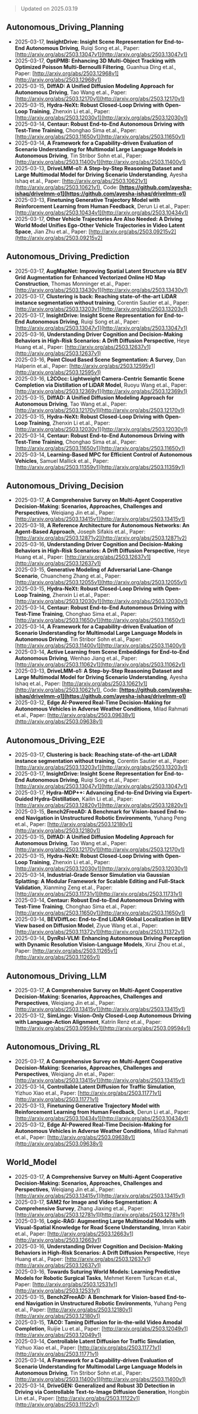 > Updated on 2025.03.19

## Autonomous_Driving_Planning

- 2025-03-17, **InsightDrive: Insight Scene Representation for End-to-End Autonomous Driving**, Ruiqi Song et.al., Paper: [http://arxiv.org/abs/2503.13047v1](http://arxiv.org/abs/2503.13047v1)
- 2025-03-17, **OptiPMB: Enhancing 3D Multi-Object Tracking with Optimized Poisson Multi-Bernoulli Filtering**, Guanhua Ding et.al., Paper: [http://arxiv.org/abs/2503.12968v1](http://arxiv.org/abs/2503.12968v1)
- 2025-03-15, **DiffAD: A Unified Diffusion Modeling Approach for Autonomous Driving**, Tao Wang et.al., Paper: [http://arxiv.org/abs/2503.12170v1](http://arxiv.org/abs/2503.12170v1)
- 2025-03-15, **Hydra-NeXt: Robust Closed-Loop Driving with Open-Loop Training**, Zhenxin Li et.al., Paper: [http://arxiv.org/abs/2503.12030v1](http://arxiv.org/abs/2503.12030v1)
- 2025-03-14, **Centaur: Robust End-to-End Autonomous Driving with Test-Time Training**, Chonghao Sima et.al., Paper: [http://arxiv.org/abs/2503.11650v1](http://arxiv.org/abs/2503.11650v1)
- 2025-03-14, **A Framework for a Capability-driven Evaluation of Scenario Understanding for Multimodal Large Language Models in Autonomous Driving**, Tin Stribor Sohn et.al., Paper: [http://arxiv.org/abs/2503.11400v1](http://arxiv.org/abs/2503.11400v1)
- 2025-03-13, **DriveLMM-o1: A Step-by-Step Reasoning Dataset and Large Multimodal Model for Driving Scenario Understanding**, Ayesha Ishaq et.al., Paper: [http://arxiv.org/abs/2503.10621v1](http://arxiv.org/abs/2503.10621v1), Code: **[https://github.com/ayesha-ishaq/drivelmm-o1](https://github.com/ayesha-ishaq/drivelmm-o1)**
- 2025-03-13, **Finetuning Generative Trajectory Model with Reinforcement Learning from Human Feedback**, Derun Li et.al., Paper: [http://arxiv.org/abs/2503.10434v1](http://arxiv.org/abs/2503.10434v1)
- 2025-03-17, **Other Vehicle Trajectories Are Also Needed: A Driving World Model Unifies Ego-Other Vehicle Trajectories in Video Latent Space**, Jian Zhu et.al., Paper: [http://arxiv.org/abs/2503.09215v2](http://arxiv.org/abs/2503.09215v2)

## Autonomous_Driving_Prediction

- 2025-03-17, **AugMapNet: Improving Spatial Latent Structure via BEV Grid Augmentation for Enhanced Vectorized Online HD Map Construction**, Thomas Monninger et.al., Paper: [http://arxiv.org/abs/2503.13430v1](http://arxiv.org/abs/2503.13430v1)
- 2025-03-17, **Clustering is back: Reaching state-of-the-art LiDAR instance segmentation without training**, Corentin Sautier et.al., Paper: [http://arxiv.org/abs/2503.13203v1](http://arxiv.org/abs/2503.13203v1)
- 2025-03-17, **InsightDrive: Insight Scene Representation for End-to-End Autonomous Driving**, Ruiqi Song et.al., Paper: [http://arxiv.org/abs/2503.13047v1](http://arxiv.org/abs/2503.13047v1)
- 2025-03-16, **Understanding Driver Cognition and Decision-Making Behaviors in High-Risk Scenarios: A Drift Diffusion Perspective**, Heye Huang et.al., Paper: [http://arxiv.org/abs/2503.12637v1](http://arxiv.org/abs/2503.12637v1)
- 2025-03-16, **Point Cloud Based Scene Segmentation: A Survey**, Dan Halperin et.al., Paper: [http://arxiv.org/abs/2503.12595v1](http://arxiv.org/abs/2503.12595v1)
- 2025-03-16, **L2COcc: Lightweight Camera-Centric Semantic Scene Completion via Distillation of LiDAR Model**, Ruoyu Wang et.al., Paper: [http://arxiv.org/abs/2503.12369v1](http://arxiv.org/abs/2503.12369v1)
- 2025-03-15, **DiffAD: A Unified Diffusion Modeling Approach for Autonomous Driving**, Tao Wang et.al., Paper: [http://arxiv.org/abs/2503.12170v1](http://arxiv.org/abs/2503.12170v1)
- 2025-03-15, **Hydra-NeXt: Robust Closed-Loop Driving with Open-Loop Training**, Zhenxin Li et.al., Paper: [http://arxiv.org/abs/2503.12030v1](http://arxiv.org/abs/2503.12030v1)
- 2025-03-14, **Centaur: Robust End-to-End Autonomous Driving with Test-Time Training**, Chonghao Sima et.al., Paper: [http://arxiv.org/abs/2503.11650v1](http://arxiv.org/abs/2503.11650v1)
- 2025-03-14, **Learning-Based MPC for Efficient Control of Autonomous Vehicles**, Samuel Mallick et.al., Paper: [http://arxiv.org/abs/2503.11359v1](http://arxiv.org/abs/2503.11359v1)

## Autonomous_Driving_Decision

- 2025-03-17, **A Comprehensive Survey on Multi-Agent Cooperative Decision-Making: Scenarios, Approaches, Challenges and Perspectives**, Weiqiang Jin et.al., Paper: [http://arxiv.org/abs/2503.13415v1](http://arxiv.org/abs/2503.13415v1)
- 2025-03-18, **A Reference Architecture for Autonomous Networks: An Agent-Based Approach**, Joseph Sifakis et.al., Paper: [http://arxiv.org/abs/2503.12871v2](http://arxiv.org/abs/2503.12871v2)
- 2025-03-16, **Understanding Driver Cognition and Decision-Making Behaviors in High-Risk Scenarios: A Drift Diffusion Perspective**, Heye Huang et.al., Paper: [http://arxiv.org/abs/2503.12637v1](http://arxiv.org/abs/2503.12637v1)
- 2025-03-15, **Generative Modeling of Adversarial Lane-Change Scenario**, Chuancheng Zhang et.al., Paper: [http://arxiv.org/abs/2503.12055v1](http://arxiv.org/abs/2503.12055v1)
- 2025-03-15, **Hydra-NeXt: Robust Closed-Loop Driving with Open-Loop Training**, Zhenxin Li et.al., Paper: [http://arxiv.org/abs/2503.12030v1](http://arxiv.org/abs/2503.12030v1)
- 2025-03-14, **Centaur: Robust End-to-End Autonomous Driving with Test-Time Training**, Chonghao Sima et.al., Paper: [http://arxiv.org/abs/2503.11650v1](http://arxiv.org/abs/2503.11650v1)
- 2025-03-14, **A Framework for a Capability-driven Evaluation of Scenario Understanding for Multimodal Large Language Models in Autonomous Driving**, Tin Stribor Sohn et.al., Paper: [http://arxiv.org/abs/2503.11400v1](http://arxiv.org/abs/2503.11400v1)
- 2025-03-14, **Active Learning from Scene Embeddings for End-to-End Autonomous Driving**, Wenhao Jiang et.al., Paper: [http://arxiv.org/abs/2503.11062v1](http://arxiv.org/abs/2503.11062v1)
- 2025-03-13, **DriveLMM-o1: A Step-by-Step Reasoning Dataset and Large Multimodal Model for Driving Scenario Understanding**, Ayesha Ishaq et.al., Paper: [http://arxiv.org/abs/2503.10621v1](http://arxiv.org/abs/2503.10621v1), Code: **[https://github.com/ayesha-ishaq/drivelmm-o1](https://github.com/ayesha-ishaq/drivelmm-o1)**
- 2025-03-12, **Edge AI-Powered Real-Time Decision-Making for Autonomous Vehicles in Adverse Weather Conditions**, Milad Rahmati et.al., Paper: [http://arxiv.org/abs/2503.09638v1](http://arxiv.org/abs/2503.09638v1)

## Autonomous_Driving_E2E

- 2025-03-17, **Clustering is back: Reaching state-of-the-art LiDAR instance segmentation without training**, Corentin Sautier et.al., Paper: [http://arxiv.org/abs/2503.13203v1](http://arxiv.org/abs/2503.13203v1)
- 2025-03-17, **InsightDrive: Insight Scene Representation for End-to-End Autonomous Driving**, Ruiqi Song et.al., Paper: [http://arxiv.org/abs/2503.13047v1](http://arxiv.org/abs/2503.13047v1)
- 2025-03-17, **Hydra-MDP++: Advancing End-to-End Driving via Expert-Guided Hydra-Distillation**, Kailin Li et.al., Paper: [http://arxiv.org/abs/2503.12820v1](http://arxiv.org/abs/2503.12820v1)
- 2025-03-15, **Bench2FreeAD: A Benchmark for Vision-based End-to-end Navigation in Unstructured Robotic Environments**, Yuhang Peng et.al., Paper: [http://arxiv.org/abs/2503.12180v1](http://arxiv.org/abs/2503.12180v1)
- 2025-03-15, **DiffAD: A Unified Diffusion Modeling Approach for Autonomous Driving**, Tao Wang et.al., Paper: [http://arxiv.org/abs/2503.12170v1](http://arxiv.org/abs/2503.12170v1)
- 2025-03-15, **Hydra-NeXt: Robust Closed-Loop Driving with Open-Loop Training**, Zhenxin Li et.al., Paper: [http://arxiv.org/abs/2503.12030v1](http://arxiv.org/abs/2503.12030v1)
- 2025-03-14, **Industrial-Grade Sensor Simulation via Gaussian Splatting: A Modular Framework for Scalable Editing and Full-Stack Validation**, Xianming Zeng et.al., Paper: [http://arxiv.org/abs/2503.11731v1](http://arxiv.org/abs/2503.11731v1)
- 2025-03-14, **Centaur: Robust End-to-End Autonomous Driving with Test-Time Training**, Chonghao Sima et.al., Paper: [http://arxiv.org/abs/2503.11650v1](http://arxiv.org/abs/2503.11650v1)
- 2025-03-14, **BEVDiffLoc: End-to-End LiDAR Global Localization in BEV View based on Diffusion Model**, Ziyue Wang et.al., Paper: [http://arxiv.org/abs/2503.11372v1](http://arxiv.org/abs/2503.11372v1)
- 2025-03-14, **DynRsl-VLM: Enhancing Autonomous Driving Perception with Dynamic Resolution Vision-Language Models**, Xirui Zhou et.al., Paper: [http://arxiv.org/abs/2503.11265v1](http://arxiv.org/abs/2503.11265v1)

## Autonomous_Driving_LLM

- 2025-03-17, **A Comprehensive Survey on Multi-Agent Cooperative Decision-Making: Scenarios, Approaches, Challenges and Perspectives**, Weiqiang Jin et.al., Paper: [http://arxiv.org/abs/2503.13415v1](http://arxiv.org/abs/2503.13415v1)
- 2025-03-12, **SimLingo: Vision-Only Closed-Loop Autonomous Driving with Language-Action Alignment**, Katrin Renz et.al., Paper: [http://arxiv.org/abs/2503.09594v1](http://arxiv.org/abs/2503.09594v1)

## Autonomous_Driving_RL

- 2025-03-17, **A Comprehensive Survey on Multi-Agent Cooperative Decision-Making: Scenarios, Approaches, Challenges and Perspectives**, Weiqiang Jin et.al., Paper: [http://arxiv.org/abs/2503.13415v1](http://arxiv.org/abs/2503.13415v1)
- 2025-03-14, **Controllable Latent Diffusion for Traffic Simulation**, Yizhuo Xiao et.al., Paper: [http://arxiv.org/abs/2503.11771v1](http://arxiv.org/abs/2503.11771v1)
- 2025-03-13, **Finetuning Generative Trajectory Model with Reinforcement Learning from Human Feedback**, Derun Li et.al., Paper: [http://arxiv.org/abs/2503.10434v1](http://arxiv.org/abs/2503.10434v1)
- 2025-03-12, **Edge AI-Powered Real-Time Decision-Making for Autonomous Vehicles in Adverse Weather Conditions**, Milad Rahmati et.al., Paper: [http://arxiv.org/abs/2503.09638v1](http://arxiv.org/abs/2503.09638v1)

## World_Model

- 2025-03-17, **A Comprehensive Survey on Multi-Agent Cooperative Decision-Making: Scenarios, Approaches, Challenges and Perspectives**, Weiqiang Jin et.al., Paper: [http://arxiv.org/abs/2503.13415v1](http://arxiv.org/abs/2503.13415v1)
- 2025-03-17, **SAM2 for Image and Video Segmentation: A Comprehensive Survey**, Zhang Jiaxing et.al., Paper: [http://arxiv.org/abs/2503.12781v1](http://arxiv.org/abs/2503.12781v1)
- 2025-03-16, **Logic-RAG: Augmenting Large Multimodal Models with Visual-Spatial Knowledge for Road Scene Understanding**, Imran Kabir et.al., Paper: [http://arxiv.org/abs/2503.12663v1](http://arxiv.org/abs/2503.12663v1)
- 2025-03-16, **Understanding Driver Cognition and Decision-Making Behaviors in High-Risk Scenarios: A Drift Diffusion Perspective**, Heye Huang et.al., Paper: [http://arxiv.org/abs/2503.12637v1](http://arxiv.org/abs/2503.12637v1)
- 2025-03-16, **Towards Suturing World Models: Learning Predictive Models for Robotic Surgical Tasks**, Mehmet Kerem Turkcan et.al., Paper: [http://arxiv.org/abs/2503.12531v1](http://arxiv.org/abs/2503.12531v1)
- 2025-03-15, **Bench2FreeAD: A Benchmark for Vision-based End-to-end Navigation in Unstructured Robotic Environments**, Yuhang Peng et.al., Paper: [http://arxiv.org/abs/2503.12180v1](http://arxiv.org/abs/2503.12180v1)
- 2025-03-15, **TACO: Taming Diffusion for in-the-wild Video Amodal Completion**, Ruijie Lu et.al., Paper: [http://arxiv.org/abs/2503.12049v1](http://arxiv.org/abs/2503.12049v1)
- 2025-03-14, **Controllable Latent Diffusion for Traffic Simulation**, Yizhuo Xiao et.al., Paper: [http://arxiv.org/abs/2503.11771v1](http://arxiv.org/abs/2503.11771v1)
- 2025-03-14, **A Framework for a Capability-driven Evaluation of Scenario Understanding for Multimodal Large Language Models in Autonomous Driving**, Tin Stribor Sohn et.al., Paper: [http://arxiv.org/abs/2503.11400v1](http://arxiv.org/abs/2503.11400v1)
- 2025-03-14, **DriveGEN: Generalized and Robust 3D Detection in Driving via Controllable Text-to-Image Diffusion Generation**, Hongbin Lin et.al., Paper: [http://arxiv.org/abs/2503.11122v1](http://arxiv.org/abs/2503.11122v1)

